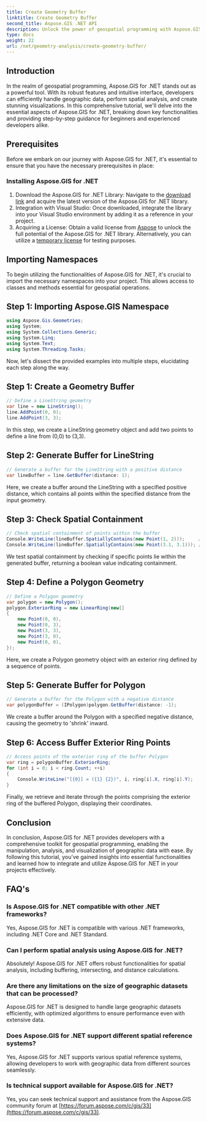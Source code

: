 ```yaml
---
title: Create Geometry Buffer
linktitle: Create Geometry Buffer
second_title: Aspose.GIS .NET API
description: Unlock the power of geospatial programming with Aspose.GIS for .NET. Perform spatial analysis, visualize data, and more with ease.
type: docs
weight: 22
url: /net/geometry-analysis/create-geometry-buffer/
---
```

## Introduction
In the realm of geospatial programming, Aspose.GIS for .NET stands out as a powerful tool. With its robust features and intuitive interface, developers can efficiently handle geographic data, perform spatial analysis, and create stunning visualizations. In this comprehensive tutorial, we'll delve into the essential aspects of Aspose.GIS for .NET, breaking down key functionalities and providing step-by-step guidance for beginners and experienced developers alike.
## Prerequisites
Before we embark on our journey with Aspose.GIS for .NET, it's essential to ensure that you have the necessary prerequisites in place:
### Installing Aspose.GIS for .NET
1. Download the Aspose.GIS for .NET Library: Navigate to the [download link](https://releases.aspose.com/gis/net/) and acquire the latest version of the Aspose.GIS for .NET library.
2. Integration with Visual Studio: Once downloaded, integrate the library into your Visual Studio environment by adding it as a reference in your project.
3. Acquiring a License: Obtain a valid license from [Aspose](https://purchase.aspose.com/buy) to unlock the full potential of the Aspose.GIS for .NET library. Alternatively, you can utilize a [temporary license](https://purchase.aspose.com/temporary-license/) for testing purposes.

## Importing Namespaces
To begin utilizing the functionalities of Aspose.GIS for .NET, it's crucial to import the necessary namespaces into your project. This allows access to classes and methods essential for geospatial operations.
## Step 1: Importing Aspose.GIS Namespace
```csharp
using Aspose.Gis.Geometries;
using System;
using System.Collections.Generic;
using System.Linq;
using System.Text;
using System.Threading.Tasks;
```

Now, let's dissect the provided examples into multiple steps, elucidating each step along the way.
## Step 1: Create a Geometry Buffer
```csharp
// Define a LineString geometry
var line = new LineString();
line.AddPoint(0, 0);
line.AddPoint(3, 3);
```
In this step, we create a LineString geometry object and add two points to define a line from (0,0) to (3,3).
## Step 2: Generate Buffer for LineString
```csharp
// Generate a buffer for the LineString with a positive distance
var lineBuffer = line.GetBuffer(distance: 1);
```
Here, we create a buffer around the LineString with a specified positive distance, which contains all points within the specified distance from the input geometry.
## Step 3: Check Spatial Containment
```csharp
// Check spatial containment of points within the buffer
Console.WriteLine(lineBuffer.SpatiallyContains(new Point(1, 2)));     // True
Console.WriteLine(lineBuffer.SpatiallyContains(new Point(3.1, 3.1))); // True
```
We test spatial containment by checking if specific points lie within the generated buffer, returning a boolean value indicating containment.
## Step 4: Define a Polygon Geometry
```csharp
// Define a Polygon geometry
var polygon = new Polygon();
polygon.ExteriorRing = new LinearRing(new[]
{
    new Point(0, 0),
    new Point(0, 3),
    new Point(3, 3),
    new Point(3, 0),
    new Point(0, 0),
});
```
Here, we create a Polygon geometry object with an exterior ring defined by a sequence of points.
## Step 5: Generate Buffer for Polygon
```csharp
// Generate a buffer for the Polygon with a negative distance
var polygonBuffer = (IPolygon)polygon.GetBuffer(distance: -1);
```
We create a buffer around the Polygon with a specified negative distance, causing the geometry to 'shrink' inward.
## Step 6: Access Buffer Exterior Ring Points
```csharp
// Access points of the exterior ring of the buffer Polygon
var ring = polygonBuffer.ExteriorRing;
for (int i = 0; i < ring.Count; ++i)
{
    Console.WriteLine("[{0}] = ({1} {2})", i, ring[i].X, ring[i].Y);
}
```
Finally, we retrieve and iterate through the points comprising the exterior ring of the buffered Polygon, displaying their coordinates.

## Conclusion
In conclusion, Aspose.GIS for .NET provides developers with a comprehensive toolkit for geospatial programming, enabling the manipulation, analysis, and visualization of geographic data with ease. By following this tutorial, you've gained insights into essential functionalities and learned how to integrate and utilize Aspose.GIS for .NET in your projects effectively.
## FAQ's
### Is Aspose.GIS for .NET compatible with other .NET frameworks?
Yes, Aspose.GIS for .NET is compatible with various .NET frameworks, including .NET Core and .NET Standard.
### Can I perform spatial analysis using Aspose.GIS for .NET?
Absolutely! Aspose.GIS for .NET offers robust functionalities for spatial analysis, including buffering, intersecting, and distance calculations.
### Are there any limitations on the size of geographic datasets that can be processed?
Aspose.GIS for .NET is designed to handle large geographic datasets efficiently, with optimized algorithms to ensure performance even with extensive data.
### Does Aspose.GIS for .NET support different spatial reference systems?
Yes, Aspose.GIS for .NET supports various spatial reference systems, allowing developers to work with geographic data from different sources seamlessly.
### Is technical support available for Aspose.GIS for .NET?
Yes, you can seek technical support and assistance from the Aspose.GIS community forum at [https://forum.aspose.com/c/gis/33](https://forum.aspose.com/c/gis/33).
